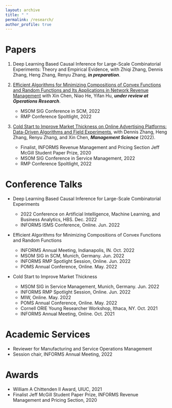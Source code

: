 ```yaml
---
layout: archive
title: " "
permalink: /research/
author_profile: true
---
```


# Papers
1. Deep Learning Based Causal Inference for Large-Scale Combinatorial Experiments: Theory and Empirical Evidence, with Zhiqi Zhang, Dennis Zhang, Heng Zhang, Renyu Zhang, ***in preparation***.

2. [Efficient Algorithms for Minimizing Compositions of Convex Functions and Random Functions and Its Applications in Network Revenue Management](https://papers.ssrn.com/sol3/papers.cfm?abstract_id=4099814) with Xin Chen, Niao He, Yifan Hu, ***under review at Operations Research***.
   -    MSOM SIG Conference in SCM, 2022
   -    RMP Conference Spoltlight, 2022

3. [Cold Start to Improve Market Thickness on Online Advertising Platforms: Data-Driven Algorithms and Field Experiments](https://pubsonline.informs.org/doi/full/10.1287/mnsc.2022.4550), with Dennis Zhang, Heng Zhang, Renyu Zhang, and Xin Chen, ***Management Science*** (2022).
   -    Finalist, INFORMS Revenue Management and Pricing Section Jeff McGill Student Paper Prize, 2020
   -    MSOM SIG Conference in Service Management, 2022
   -    RMP Conference Spoltlight, 2022


# Conference Talks
- Deep Learning Based Causal Inference for Large-Scale Combinatorial Experiments
   -    2022 Conference on Artificial Intelligence, Machine Learning, and Business Analytics, HBS. Dec. 2022
   -    INFORMS ISMS Conference, Online. Jun. 2022


- Efficient Algorithms for Minimizing Compositions of Convex Functions and Random Functions
   -    INFORMS Annual Meeting, Indianapolis, IN. Oct. 2022 
   -    MSOM SIG in SCM, Munich, Germany. Jun. 2022
   -    INFORMS RMP Spotlight Session, Online. Jun. 2022
   -    POMS Annual Conference, Online. May. 2022


- Cold Start to Improve Market Thickness
   -    MSOM SIG in Service Management, Munich, Germany. Jun. 2022
   -    INFORMS RMP Spotlight Session, Online. Jun. 2022
   -    MIW, Online. May. 2022
   -    POMS Annual Conference, Online. May. 2022
   -    Cornell ORIE Young Researcher Workshop, Ithaca, NY. Oct. 2021
   -    INFORMS Annual Meeting, Online. Oct. 2021


# Academic Services
- Reviewer for Manufacturing and Service Operations Management
- Session chair, INFORMS Annual Meeting, 2022


# Awards
- William A Chittenden II Award, UIUC, 2021
- Finalist Jeff McGill Student Paper Prize, INFORMS Revenue Management and Pricing Section, 2020
